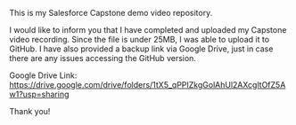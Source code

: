 This is my Salesforce Capstone demo video repository.

I would like to inform you that I have completed and uploaded my Capstone video recording. 
Since the file is under 25MB, I was able to upload it to GitHub. I have also provided a backup link via Google Drive, 
just in case there are any issues accessing the GitHub version.

Google Drive Link: https://drive.google.com/drive/folders/1tX5_qPPIZkgGolAhUl2AXcgltOfZ5Aw1?usp=sharing

Thank you!
